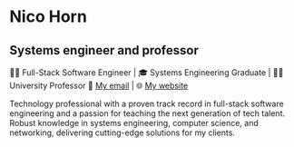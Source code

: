 # Nico Horn
## Systems engineer and professor
👨‍💻 Full-Stack Software Engineer | 🎓 Systems Engineering Graduate | 👨‍🏫 University Professor
📧 [My email](mailto:contact@nicohorn.com) | 🌐 [My website](https://nicohorn.com)

Technology professional with a proven track record in full-stack software engineering and a passion for teaching the next generation of tech talent. Robust knowledge in systems engineering, computer science, and networking, delivering cutting-edge solutions for my clients.
 
